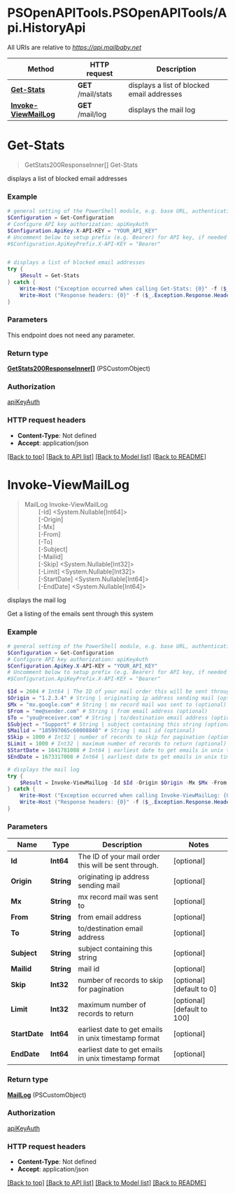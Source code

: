 # PSOpenAPITools.PSOpenAPITools/Api.HistoryApi

All URIs are relative to *https://api.mailbaby.net*

Method | HTTP request | Description
------------- | ------------- | -------------
[**Get-Stats**](HistoryApi.md#Get-Stats) | **GET** /mail/stats | displays a list of blocked email addresses
[**Invoke-ViewMailLog**](HistoryApi.md#Invoke-ViewMailLog) | **GET** /mail/log | displays the mail log


<a id="Get-Stats"></a>
# **Get-Stats**
> GetStats200ResponseInner[] Get-Stats<br>

displays a list of blocked email addresses

### Example
```powershell
# general setting of the PowerShell module, e.g. base URL, authentication, etc
$Configuration = Get-Configuration
# Configure API key authorization: apiKeyAuth
$Configuration.ApiKey.X-API-KEY = "YOUR_API_KEY"
# Uncomment below to setup prefix (e.g. Bearer) for API key, if needed
#$Configuration.ApiKeyPrefix.X-API-KEY = "Bearer"


# displays a list of blocked email addresses
try {
    $Result = Get-Stats
} catch {
    Write-Host ("Exception occurred when calling Get-Stats: {0}" -f ($_.ErrorDetails | ConvertFrom-Json))
    Write-Host ("Response headers: {0}" -f ($_.Exception.Response.Headers | ConvertTo-Json))
}
```

### Parameters
This endpoint does not need any parameter.

### Return type

[**GetStats200ResponseInner[]**](GetStats200ResponseInner.md) (PSCustomObject)

### Authorization

[apiKeyAuth](../README.md#apiKeyAuth)

### HTTP request headers

 - **Content-Type**: Not defined
 - **Accept**: application/json

[[Back to top]](#) [[Back to API list]](../README.md#documentation-for-api-endpoints) [[Back to Model list]](../README.md#documentation-for-models) [[Back to README]](../README.md)

<a id="Invoke-ViewMailLog"></a>
# **Invoke-ViewMailLog**
> MailLog Invoke-ViewMailLog<br>
> &nbsp;&nbsp;&nbsp;&nbsp;&nbsp;&nbsp;&nbsp;&nbsp;[-Id] <System.Nullable[Int64]><br>
> &nbsp;&nbsp;&nbsp;&nbsp;&nbsp;&nbsp;&nbsp;&nbsp;[-Origin] <String><br>
> &nbsp;&nbsp;&nbsp;&nbsp;&nbsp;&nbsp;&nbsp;&nbsp;[-Mx] <String><br>
> &nbsp;&nbsp;&nbsp;&nbsp;&nbsp;&nbsp;&nbsp;&nbsp;[-From] <String><br>
> &nbsp;&nbsp;&nbsp;&nbsp;&nbsp;&nbsp;&nbsp;&nbsp;[-To] <String><br>
> &nbsp;&nbsp;&nbsp;&nbsp;&nbsp;&nbsp;&nbsp;&nbsp;[-Subject] <String><br>
> &nbsp;&nbsp;&nbsp;&nbsp;&nbsp;&nbsp;&nbsp;&nbsp;[-Mailid] <String><br>
> &nbsp;&nbsp;&nbsp;&nbsp;&nbsp;&nbsp;&nbsp;&nbsp;[-Skip] <System.Nullable[Int32]><br>
> &nbsp;&nbsp;&nbsp;&nbsp;&nbsp;&nbsp;&nbsp;&nbsp;[-Limit] <System.Nullable[Int32]><br>
> &nbsp;&nbsp;&nbsp;&nbsp;&nbsp;&nbsp;&nbsp;&nbsp;[-StartDate] <System.Nullable[Int64]><br>
> &nbsp;&nbsp;&nbsp;&nbsp;&nbsp;&nbsp;&nbsp;&nbsp;[-EndDate] <System.Nullable[Int64]><br>

displays the mail log

Get a listing of the emails sent through this system 

### Example
```powershell
# general setting of the PowerShell module, e.g. base URL, authentication, etc
$Configuration = Get-Configuration
# Configure API key authorization: apiKeyAuth
$Configuration.ApiKey.X-API-KEY = "YOUR_API_KEY"
# Uncomment below to setup prefix (e.g. Bearer) for API key, if needed
#$Configuration.ApiKeyPrefix.X-API-KEY = "Bearer"

$Id = 2604 # Int64 | The ID of your mail order this will be sent through. (optional)
$Origin = "1.2.3.4" # String | originating ip address sending mail (optional)
$Mx = "mx.google.com" # String | mx record mail was sent to (optional)
$From = "me@sender.com" # String | from email address (optional)
$To = "you@receiver.com" # String | to/destination email address (optional)
$Subject = "Support" # String | subject containing this string (optional)
$Mailid = "185997065c60008840" # String | mail id (optional)
$Skip = 1000 # Int32 | number of records to skip for pagination (optional) (default to 0)
$Limit = 1000 # Int32 | maximum number of records to return (optional) (default to 100)
$StartDate = 1641781008 # Int64 | earliest date to get emails in unix timestamp format (optional)
$EndDate = 1673317008 # Int64 | earliest date to get emails in unix timestamp format (optional)

# displays the mail log
try {
    $Result = Invoke-ViewMailLog -Id $Id -Origin $Origin -Mx $Mx -From $From -To $To -Subject $Subject -Mailid $Mailid -Skip $Skip -Limit $Limit -StartDate $StartDate -EndDate $EndDate
} catch {
    Write-Host ("Exception occurred when calling Invoke-ViewMailLog: {0}" -f ($_.ErrorDetails | ConvertFrom-Json))
    Write-Host ("Response headers: {0}" -f ($_.Exception.Response.Headers | ConvertTo-Json))
}
```

### Parameters

Name | Type | Description  | Notes
------------- | ------------- | ------------- | -------------
 **Id** | **Int64**| The ID of your mail order this will be sent through. | [optional] 
 **Origin** | **String**| originating ip address sending mail | [optional] 
 **Mx** | **String**| mx record mail was sent to | [optional] 
 **From** | **String**| from email address | [optional] 
 **To** | **String**| to/destination email address | [optional] 
 **Subject** | **String**| subject containing this string | [optional] 
 **Mailid** | **String**| mail id | [optional] 
 **Skip** | **Int32**| number of records to skip for pagination | [optional] [default to 0]
 **Limit** | **Int32**| maximum number of records to return | [optional] [default to 100]
 **StartDate** | **Int64**| earliest date to get emails in unix timestamp format | [optional] 
 **EndDate** | **Int64**| earliest date to get emails in unix timestamp format | [optional] 

### Return type

[**MailLog**](MailLog.md) (PSCustomObject)

### Authorization

[apiKeyAuth](../README.md#apiKeyAuth)

### HTTP request headers

 - **Content-Type**: Not defined
 - **Accept**: application/json

[[Back to top]](#) [[Back to API list]](../README.md#documentation-for-api-endpoints) [[Back to Model list]](../README.md#documentation-for-models) [[Back to README]](../README.md)

